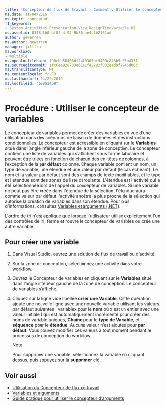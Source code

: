 ```yaml
---
title: 'Concepteur de flux de travail - Comment : Utiliser le concepteur de variables'
ms.date: 11/04/2016
ms.topic: conceptual
f1_keywords:
- System.Activities.Presentation.View.DesignTimeVariable.UI
ms.assetid: 0318dfb0-bf8f-4f92-9b86-ae4c1b2161ad
author: gewarren
ms.author: gewarren
manager: jillfra
ms.workload:
- multiple
ms.openlocfilehash: f90cbb58406df2410361bf9409c843b5c35b4331
ms.sourcegitcommit: 1fc6ee928733e61a1f42782f832ead9f7946d00c
ms.translationtype: MT
ms.contentlocale: fr-FR
ms.lasthandoff: 04/22/2019
ms.locfileid: "60051469"
---
```

# <a name="how-to-use-the-variable-designer"></a>Procédure : Utiliser le concepteur de variables

Le concepteur de variables permet de créer des variables en vue d’une utilisation dans des scénarios de liaison de données et des instructions conditionnelles. Le concepteur est accessible en cliquant sur le **Variables** situé dans l’angle inférieur gauche de la zone de conception. Le concepteur contient une liste de variables qui s’affichent sous forme tabulaire et peuvent être triées en fonction de chacun des en-têtes de colonnes, à l’exception de la **par défaut** colonne. Chaque variable contient un nom, un type de variable, une étendue et une valeur par défaut (le cas échéant). Le nom et la valeur par défaut sont des champs de texte modifiables, et le type et l'étendue sont des zones de liste déroulante. L'étendue est l'activité qui a été sélectionnée lors de l'appel du concepteur de variables. Si une variable ne peut pas être créée dans l'étendue de la sélection, l'étendue aura comme valeur par défaut l'activité ancêtre la plus proche de la sélection qui autorise la création de variables dans son étendue. Pour plus d’informations, consultez [Variables et arguments (.NET)](/dotnet/framework/windows-workflow-foundation/variables-and-arguments).

 L'ordre de tri n'est appliqué que lorsque l'utilisateur utilise explicitement l'un des contrôles de tri, ferme et rouvre le concepteur de variables ou crée une autre variable.

## <a name="to-create-a-new-variable"></a>Pour créer une variable

1. Dans Visual Studio, ouvrez une solution de flux de travail ou d’activité.

2. Sur la zone de conception, sélectionnez une activité dans votre workflow.

3. Ouvrez le Concepteur de variables en cliquant sur le **Variables** situé dans l’angle inférieur gauche de la zone de conception. Le concepteur de variables s'affiche.

4. Cliquez sur la ligne vide libellée **créer une Variable**. Cette opération ajoute une nouvelle ligne avec une nouvelle variable utilisant les valeurs par défaut suivantes : variablex pour le **nom** où x est un entier avec une valeur initiale 1 qui est automatiquement incrémenté pour créer des noms de variable uniques,  **Chaîne** pour le **type de Variable**, et **séquence** pour le **étendue**. Aucune valeur n’est ajoutée pour **par défaut**. Vous pouvez modifier ces valeurs à tout moment pendant le processus de conception du workflow.

    > [!NOTE]
    > Pour supprimer une variable, sélectionnez la variable en cliquant dessus, puis appuyez sur la **supprimer** clé.

## <a name="see-also"></a>Voir aussi

- [Utilisation du Concepteur de flux de travail](developing-applications-with-the-workflow-designer.md)
- [Variables et arguments](/dotnet/framework/windows-workflow-foundation/variables-and-arguments)
- [Guide pratique pour utiliser le concepteur d’arguments](../workflow-designer/how-to-use-the-argument-designer.md)